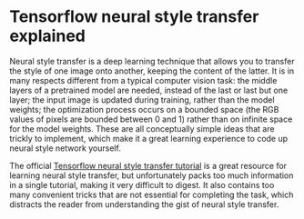 # Tensorflow neural style transfer explained
Neural style transfer is a deep learning technique that allows you to transfer the style of one image onto another, keeping the content of the latter. It is in many respects different from a typical computer vision task: the middle layers of a pretrained model are needed, instead of the last or last but one layer; the input image is updated during training, rather than the model weights; the optimization process occurs on a bounded space (the RGB values of pixels are bounded between 0 and 1) rather than on infinite space for the model weights. These are all conceptually simple ideas that are trickly to implement, which make it a great learning experience to code up neural style network yourself.

The official [Tensorflow neural style transfer tutorial](https://www.tensorflow.org/tutorials/generative/style_transfer) is a great resource for learning neural style transfer, but unfortunately packs too much information in a single tutorial, making it very difficult to digest. It also contains too many convenient tricks that are not essential for completing the task, which distracts the reader from understanding the gist of neural style transfer.

